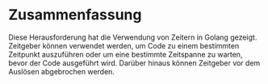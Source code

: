 # Zusammenfassung

Diese Herausforderung hat die Verwendung von Zeitern in Golang gezeigt. Zeitgeber können verwendet werden, um Code zu einem bestimmten Zeitpunkt auszuführen oder um eine bestimmte Zeitspanne zu warten, bevor der Code ausgeführt wird. Darüber hinaus können Zeitgeber vor dem Auslösen abgebrochen werden.
